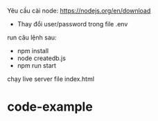 Yêu cầu cài node: https://nodejs.org/en/download
- Thay đổi user/password trong file .env

run câu lệnh sau:
- npm install
- node createdb.js
- npm run start

chạy live server file index.html
# code-example
